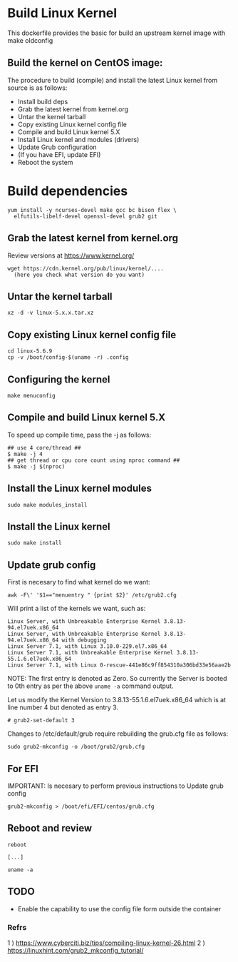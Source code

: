 # Build Linux Kernel

This dockerfile provides the basic for build an upstream kernel image with make oldconfig


## Build the kernel on CentOS image:

The procedure to build (compile) and install the latest Linux kernel from source is as follows:

  * Install build deps
  * Grab the latest kernel from kernel.org
  * Untar the kernel tarball
  * Copy existing Linux kernel config file
  * Compile and build Linux kernel 5.X
  * Install Linux kernel and modules (drivers)
  * Update Grub configuration
  * (If you have EFI, update EFI)
  * Reboot the system

# Build dependencies

```
yum install -y ncurses-devel make gcc bc bison flex \
  elfutils-libelf-devel openssl-devel grub2 git
```

## Grab the latest kernel from kernel.org

Review versions at https://www.kernel.org/

```
wget https://cdn.kernel.org/pub/linux/kernel/.... 
  (here you check what version do you want)
```

## Untar the kernel tarball

```
xz -d -v linux-5.x.x.tar.xz
```

## Copy existing Linux kernel config file

```
cd linux-5.6.9
cp -v /boot/config-$(uname -r) .config
```

## Configuring the kernel

```
make menuconfig
```

## Compile and build Linux kernel 5.X

To speed up compile time, pass the -j as follows:
 
```
## use 4 core/thread ##
$ make -j 4
## get thread or cpu core count using nproc command ##
$ make -j $(nproc)

```

## Install the Linux kernel modules

```
sudo make modules_install 
```

## Install the Linux kernel

```
sudo make install 
```

## Update grub config

First is necesary to find what kernel do we want: 

```
awk -F\' '$1=="menuentry " {print $2}' /etc/grub2.cfg
```
Will print a list of the kernels we want, such as: 

```
Linux Server, with Unbreakable Enterprise Kernel 3.8.13-94.el7uek.x86_64
Linux Server, with Unbreakable Enterprise Kernel 3.8.13-94.el7uek.x86_64 with debugging
Linux Server 7.1, with Linux 3.10.0-229.el7.x86_64
Linux Server 7.1, with Unbreakable Enterprise Kernel 3.8.13-55.1.6.el7uek.x86_64
Linux Server 7.1, with Linux 0-rescue-441e86c9ff854310a306bd33e56aae2b
```

NOTE: The first entry is denoted as Zero. So currently the Server is booted to 0th entry as per the above `uname -a` command output.

Let us modify the Kernel Version to 3.8.13-55.1.6.el7uek.x86_64 which is at line number 4 but denoted as entry 3.

```
# grub2-set-default 3
```

Changes to /etc/default/grub require rebuilding the grub.cfg file as follows:

```
sudo grub2-mkconfig -o /boot/grub2/grub.cfg
```

## For EFI
IMPORTANT: Is necesary to perform previous instructions to Update grub config

```
grub2-mkconfig > /boot/efi/EFI/centos/grub.cfg
```

## Reboot and review

```
reboot

[...]

uname -a
```

## TODO

* Enable the capability to use the config file form outside the container

### Refrs

1 ) https://www.cyberciti.biz/tips/compiling-linux-kernel-26.html
2 ) https://linuxhint.com/grub2_mkconfig_tutorial/

